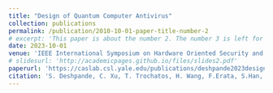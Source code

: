 ```yaml
---
title: "Design of Quantum Computer Antivirus"
collection: publications
permalink: /publication/2010-10-01-paper-title-number-2
# excerpt: 'This paper is about the number 2. The number 3 is left for future work.'
date: 2023-10-01
venue: 'IEEE International Symposium on Hardware Oriented Security and Trust (HOST)'
# slidesurl: 'http://academicpages.github.io/files/slides2.pdf'
paperurl: 'https://caslab.csl.yale.edu/publications/deshpande2023design.pdf'
citation: 'S. Deshpande, C. Xu, T. Trochatos, H. Wang, F.Erata, S.Han, Y. Ding and J. Szefer, "Towards an Antivirus for Quantum Computers," IEEE International Symposium on Hardware Oriented Security and Trust (HOST) 2023'
---
```


<!-- The contents above will be part of a list of publications, if the user clicks the link for the publication than the contents of section will be rendered as a full page, allowing you to provide more information about the paper for the reader. When publications are displayed as a single page, the contents of the above "citation" field will automatically be included below this section in a smaller font. -->